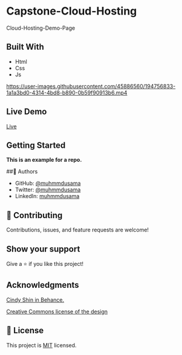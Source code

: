 # Capstone-Cloud-Hosting

Cloud-Hosting-Demo-Page

## Built With

- Html
- Css
- Js




https://user-images.githubusercontent.com/45886560/194756833-1a1a3bd0-4314-4bd8-b890-0b59f90913b6.mp4



## Live Demo

[Live](https://muhmmdusama.github.io/Capstone-Cloud-Hosting/#)

## Getting Started

**This is an example for a repo.**

##👤 Authors

- GitHub: [@muhmmdusama](https://github.com/muhmmdusama)
- Twitter: [@muhmmdusama](https://twitter.com/muhmmdusama)
- LinkedIn: [muhmmdusama](https://linkedin.com/in/muhmmdusama)

## 🤝 Contributing

Contributions, issues, and feature requests are welcome!

## Show your support

Give a ⭐️ if you like this project!

## Acknowledgments

[Cindy Shin in Behance.](https://www.behance.net/adagio07)

[Creative Commons license of the design](https://creativecommons.org/licenses/by-nc/4.0/)


## 📝 License

This project is [MIT](./MIT.md) licensed.
